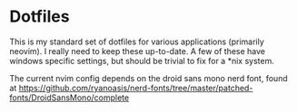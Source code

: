 # Dotfiles
This is my standard set of dotfiles for various applications (primarily neovim). I really need to keep these up-to-date. A few of these have windows specific settings, but should be trivial to fix for a \*nix system.

The current nvim config depends on the droid sans mono nerd font, found at https://github.com/ryanoasis/nerd-fonts/tree/master/patched-fonts/DroidSansMono/complete
